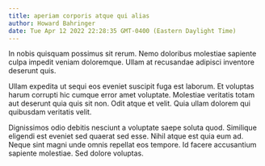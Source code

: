 ```yaml
---
title: aperiam corporis atque qui alias
author: Howard Bahringer
date: Tue Apr 12 2022 22:28:35 GMT-0400 (Eastern Daylight Time)
---
```

In nobis quisquam possimus sit rerum. Nemo doloribus molestiae sapiente culpa impedit veniam doloremque. Ullam at recusandae adipisci inventore deserunt quis.

 Ullam expedita ut sequi eos eveniet suscipit fuga est laborum. Et voluptas harum corrupti hic cumque error amet voluptate. Molestiae veritatis totam aut deserunt quia quis sit non. Odit atque et velit. Quia ullam dolorem qui quibusdam veritatis velit.

 Dignissimos odio debitis nesciunt a voluptate saepe soluta quod. Similique eligendi est eveniet sed quaerat sed esse. Nihil atque est quia eum ad. Neque sint magni unde omnis repellat eos tempore. Id facere accusantium sapiente molestiae. Sed dolore voluptas.